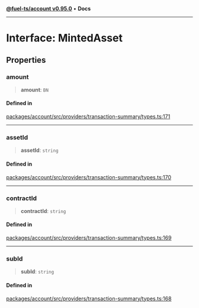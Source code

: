 [**@fuel-ts/account v0.95.0**](../index.md) • **Docs**

***

# Interface: MintedAsset

## Properties

### amount

> **amount**: `BN`

#### Defined in

[packages/account/src/providers/transaction-summary/types.ts:171](https://github.com/FuelLabs/fuels-ts/blob/520f93c51eb523e7de0fb66083fca60997ac2db5/packages/account/src/providers/transaction-summary/types.ts#L171)

***

### assetId

> **assetId**: `string`

#### Defined in

[packages/account/src/providers/transaction-summary/types.ts:170](https://github.com/FuelLabs/fuels-ts/blob/520f93c51eb523e7de0fb66083fca60997ac2db5/packages/account/src/providers/transaction-summary/types.ts#L170)

***

### contractId

> **contractId**: `string`

#### Defined in

[packages/account/src/providers/transaction-summary/types.ts:169](https://github.com/FuelLabs/fuels-ts/blob/520f93c51eb523e7de0fb66083fca60997ac2db5/packages/account/src/providers/transaction-summary/types.ts#L169)

***

### subId

> **subId**: `string`

#### Defined in

[packages/account/src/providers/transaction-summary/types.ts:168](https://github.com/FuelLabs/fuels-ts/blob/520f93c51eb523e7de0fb66083fca60997ac2db5/packages/account/src/providers/transaction-summary/types.ts#L168)
